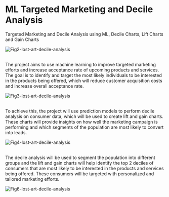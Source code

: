 # ML Targeted Marketing and Decile Analysis
 Targeted Marketing and Decile Analysis using ML, Decile Charts, Lift Charts and Gain Charts

![Fig2-lost-art-decile-analysis](https://user-images.githubusercontent.com/19725837/215314059-a66828ce-065f-407f-b0ad-efa346896aa9.jpg)<br><br>

The project aims to use machine learning to improve targeted marketing efforts and increase acceptance rate of upcoming products and services. The goal is to identify and target the most likely individuals to be interested in the products being offered, which will reduce customer acquisition costs and increase overall acceptance rate.

![Fig3-lost-art-decile-analysis](https://user-images.githubusercontent.com/19725837/215314135-c6da0667-98b2-4211-a412-6f1ab987e093.jpg)<br><br>

To achieve this, the project will use prediction models to perform decile analysis on consumer data, which will be used to create lift and gain charts. These charts will provide insights on how well the marketing campaign is performing and which segments of the population are most likely to convert into leads.

![Fig4-lost-art-decile-analysis](https://user-images.githubusercontent.com/19725837/215314147-ff0f7573-a254-495b-917a-bb8d5f03d3b2.jpg)<br><br>

The decile analysis will be used to segment the population into different groups and the lift and gain charts will help identify the top 2 deciles of consumers that are most likely to be interested in the products and services being offered. These consumers will be targeted with personalized and tailored marketing efforts.

![Fig6-lost-art-decile-analysis](https://user-images.githubusercontent.com/19725837/215314153-36a95755-d531-4bac-8298-42a352e1e3df.jpg)

